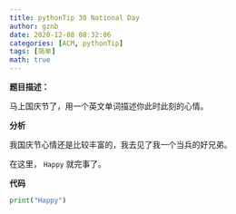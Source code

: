 ```yaml
---
title: pythonTip 30 National Day
author: gznb
date: 2020-12-08 08:32:06
categories: [ACM, pythonTip]
tags: [简单]
math: true
---
```


**题目描述：**

马上国庆节了，用一个英文单词描述你此时此刻的心情。



**分析**

我国庆节心情还是比较丰富的，我去见了我一个当兵的好兄弟。

在这里， `Happy`  就完事了。



**代码**

```PYTHON
print("Happy")
```

